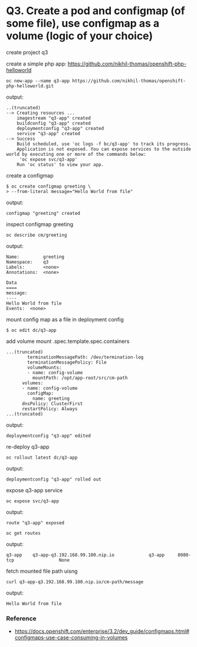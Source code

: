 # Q3. Create a pod and configmap (of some file), use configmap as a volume (logic of your choice)

create project q3

create a simple php app: https://github.com/nikhil-thomas/openshift-php-helloworld

```
oc new-app --name q3-app https://github.com/nikhil-thomas/openshift-php-helloworld.git
```
output:
```
..(truncated)
--> Creating resources ...
    imagestream "q3-app" created
    buildconfig "q3-app" created
    deploymentconfig "q3-app" created
    service "q3-app" created
--> Success
    Build scheduled, use 'oc logs -f bc/q3-app' to track its progress.
    Application is not exposed. You can expose services to the outside world by executing one or more of the commands below:
     'oc expose svc/q3-app' 
    Run 'oc status' to view your app.
```

create a configmap
```
$ oc create configmap greeting \
> --from-literal message="Hello World from file"
```
output:
```
configmap "greeting" created
```

inspect configmap greeting
```
oc describe cm/greeting
```
output:
```
Name:         greeting
Namespace:    q3
Labels:       <none>
Annotations:  <none>

Data
====
message:
----
Hello World from file
Events:  <none>
```

mount config map as a file in deployment config
```
$ oc edit dc/q3-app
```
add volume mount
.spec.template.spec.containers
```
...(truncated)
        terminationMessagePath: /dev/termination-log
        terminationMessagePolicy: File
        volumeMounts:
        - name: config-volume
          mountPath: /opt/app-root/src/cm-path
      volumes:
      - name: config-volume
        configMap:
          name: greeting
      dnsPolicy: ClusterFirst
      restartPolicy: Always
...(truncated)
```
output:
```
deploymentconfig "q3-app" edited
```
re-deploy q3-app
```
oc rollout latest dc/q3-app
```
output:
```
deploymentconfig "q3-app" rolled out
```
expose q3-app service
```
oc expose svc/q3-app
```
output:
```
route "q3-app" exposed
```
```
oc get routes
```
output:
```
q3-app    q3-app-q3.192.168.99.100.nip.io             q3-app     8080-tcp                 None
```

fetch mounted file path uisng
```
curl q3-app-q3.192.168.99.100.nip.io/cm-path/message
```
output:
```
Hello World from file 
```

### Reference

* https://docs.openshift.com/enterprise/3.2/dev_guide/configmaps.html#configmaps-use-case-consuming-in-volumes
